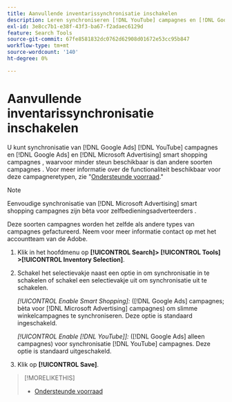 ```yaml
---
title: Aanvullende inventarissynchronisatie inschakelen
description: Leren synchroniseren [!DNL YouTube] campagnes en [!DNL Google Ads] en [!DNL Microsoft Advertising] slimme winkelcampagnes.
exl-id: 3e8cc7b1-e38f-43f3-ba67-f2adaec6129d
feature: Search Tools
source-git-commit: 67fe8581832dc0762d62908d01672e53cc95b847
workflow-type: tm+mt
source-wordcount: '140'
ht-degree: 0%

---
```


# Aanvullende inventarissynchronisatie inschakelen

U kunt synchronisatie van [!DNL Google Ads] [!DNL YouTube] campagnes en [!DNL Google Ads] en [!DNL Microsoft Advertising] smart shopping campagnes , waarvoor minder steun beschikbaar is dan andere soorten campagnes . Voor meer informatie over de functionaliteit beschikbaar voor deze campagneretypen, zie &quot;[Ondersteunde voorraad](/help/search-social-commerce/introduction/supported-inventory.md).&quot;

>[!NOTE]
>
>Eenvoudige synchronisatie van [!DNL Microsoft Advertising] smart shopping campagnes zijn bèta voor zelfbedieningsadverteerders .

Deze soorten campagnes worden het zelfde als andere types van campagnes gefactureerd. Neem voor meer informatie contact op met het accountteam van de Adobe.

1. Klik in het hoofdmenu op **[!UICONTROL Search]> [!UICONTROL Tools] >[!UICONTROL Inventory Selection]**.

1. Schakel het selectievakje naast een optie in om synchronisatie in te schakelen of schakel een selectievakje uit om synchronisatie uit te schakelen.

   *[!UICONTROL Enable Smart Shopping]:* ([!DNL Google Ads] campagnes; bèta voor [!DNL Microsoft Advertising] campagnes) om slimme winkelcampagnes te synchroniseren. Deze optie is standaard ingeschakeld.

   *[!UICONTROL Enable [!DNL YouTube]]:* ([!DNL Google Ads] alleen campagnes) voor synchronisatie [!DNL YouTube] campagnes. Deze optie is standaard uitgeschakeld.

1. Klik op **[!UICONTROL Save]**.

>[!MORELIKETHIS]
>
>* [Ondersteunde voorraad](/help/search-social-commerce/introduction/supported-inventory.md)
